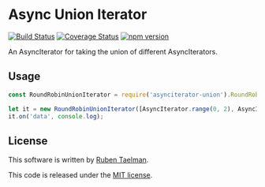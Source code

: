 # Async Union Iterator

[![Build Status](https://travis-ci.org/rubensworks/asynciterator-union.js.svg?branch=master)](https://travis-ci.org/rubensworks/asynciterator-union.js)
[![Coverage Status](https://coveralls.io/repos/github/rubensworks/asynciterator-union.js/badge.svg?branch=master)](https://coveralls.io/github/rubensworks/asynciterator-union.js?branch=master)
[![npm version](https://badge.fury.io/js/asynciterator-union.svg)](https://www.npmjs.com/package/asynciterator-union)

An AsyncIterator for taking the union of different AsyncIterators.

## Usage

```javascript
const RoundRobinUnionIterator = require('asynciterator-union').RoundRobinUnionIterator;

let it = new RoundRobinUnionIterator([AsyncIterator.range(0, 2), AsyncIterator.range(2, 4)]);
it.on('data', console.log);
```

## License
This software is written by [Ruben Taelman](http://rubensworks.net/).

This code is released under the [MIT license](http://opensource.org/licenses/MIT).
